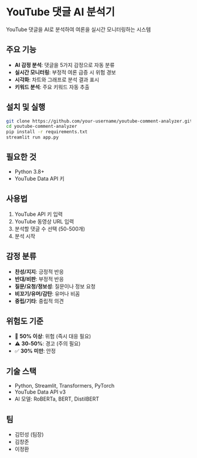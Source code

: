 # YouTube 댓글 AI 분석기

YouTube 댓글을 AI로 분석하여 여론을 실시간 모니터링하는 시스템

## 주요 기능

- **AI 감정 분석**: 댓글을 5가지 감정으로 자동 분류
- **실시간 모니터링**: 부정적 여론 급증 시 위험 경보
- **시각화**: 차트와 그래프로 분석 결과 표시
- **키워드 분석**: 주요 키워드 자동 추출

## 설치 및 실행

```bash
git clone https://github.com/your-username/youtube-comment-analyzer.git
cd youtube-comment-analyzer
pip install -r requirements.txt
streamlit run app.py
```

## 필요한 것

- Python 3.8+
- YouTube Data API 키

## 사용법

1. YouTube API 키 입력
2. YouTube 동영상 URL 입력
3. 분석할 댓글 수 선택 (50-500개)
4. 분석 시작

## 감정 분류

- **찬성/지지**: 긍정적 반응
- **반대/비판**: 부정적 반응  
- **질문/요청/정보성**: 질문이나 정보 요청
- **비꼬기/유머/감탄**: 유머나 비꼼
- **중립/기타**: 중립적 의견

## 위험도 기준

- 🚨 **50% 이상**: 위험 (즉시 대응 필요)
- ⚠️ **30-50%**: 경고 (주의 필요) 
- ✅ **30% 미만**: 안정

## 기술 스택

- Python, Streamlit, Transformers, PyTorch
- YouTube Data API v3
- AI 모델: RoBERTa, BERT, DistilBERT

## 팀

- 김민성 (팀장)
- 김창준  
- 이정환